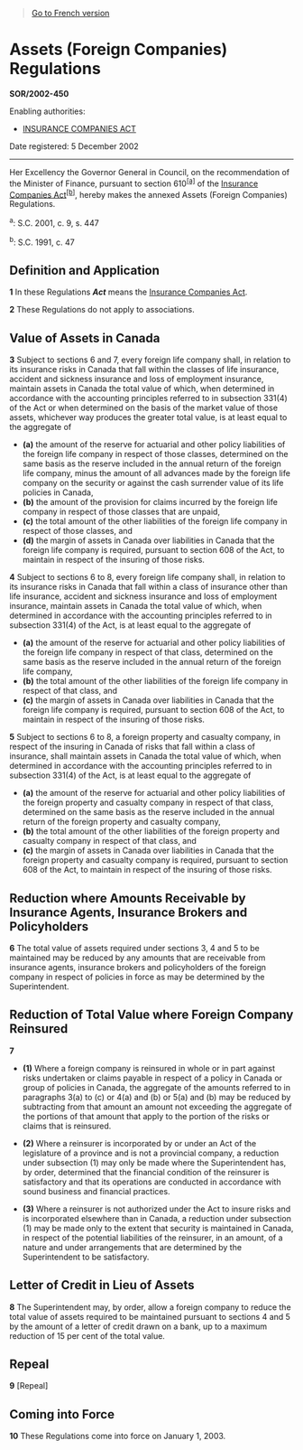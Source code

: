 > [Go to French version](/fr/Règlements/Décrets,%20ordonnances%20et%20règlements%20statutaires/2002/450.md)

# Assets (Foreign Companies) Regulations

**SOR/2002-450**

Enabling authorities: 
- [INSURANCE COMPANIES ACT](/en/Acts/Statutes%20of%20Canada/1991/c.%2047.md)

Date registered: 5 December 2002

----------

Her Excellency the Governor General in Council, on the recommendation of the Minister of Finance, pursuant to section 610<sup><a href='#footnotea_e'>[a]</a></sup> of the [Insurance Companies Act](/en/Acts/Statutes%20of%20Canada/1991/c.%2047.md)<sup><a href='#footnoteb_e'>[b]</a></sup>, hereby makes the annexed Assets (Foreign Companies) Regulations.

<a name='footnotea_e'><sup>a</sup></a>: S.C. 2001, c. 9, s. 447<br />

<a name='footnoteb_e'><sup>b</sup></a>: S.C. 1991, c. 47<br />




## Definition and Application


**1** In these Regulations ***Act*** means the [Insurance Companies Act](/en/Acts/Statutes%20of%20Canada/1991/c.%2047.md).



**2** These Regulations do not apply to associations.




## Value of Assets in Canada


**3** Subject to sections 6 and 7, every foreign life company shall, in relation to its insurance risks in Canada that fall within the classes of life insurance, accident and sickness insurance and loss of employment insurance, maintain assets in Canada the total value of which, when determined in accordance with the accounting principles referred to in subsection 331(4) of the Act or when determined on the basis of the market value of those assets, whichever way produces the greater total value, is at least equal to the aggregate of
- **(a)** the amount of the reserve for actuarial and other policy liabilities of the foreign life company in respect of those classes, determined on the same basis as the reserve included in the annual return of the foreign life company, minus the amount of all advances made by the foreign life company on the security or against the cash surrender value of its life policies in Canada,
- **(b)** the amount of the provision for claims incurred by the foreign life company in respect of those classes that are unpaid,
- **(c)** the total amount of the other liabilities of the foreign life company in respect of those classes, and
- **(d)** the margin of assets in Canada over liabilities in Canada that the foreign life company is required, pursuant to section 608 of the Act, to maintain in respect of the insuring of those risks.



**4** Subject to sections 6 to 8, every foreign life company shall, in relation to its insurance risks in Canada that fall within a class of insurance other than life insurance, accident and sickness insurance and loss of employment insurance, maintain assets in Canada the total value of which, when determined in accordance with the accounting principles referred to in subsection 331(4) of the Act, is at least equal to the aggregate of
- **(a)** the amount of the reserve for actuarial and other policy liabilities of the foreign life company in respect of that class, determined on the same basis as the reserve included in the annual return of the foreign life company,
- **(b)** the total amount of the other liabilities of the foreign life company in respect of that class, and
- **(c)** the margin of assets in Canada over liabilities in Canada that the foreign life company is required, pursuant to section 608 of the Act, to maintain in respect of the insuring of those risks.



**5** Subject to sections 6 to 8, a foreign property and casualty company, in respect of the insuring in Canada of risks that fall within a class of insurance, shall maintain assets in Canada the total value of which, when determined in accordance with the accounting principles referred to in subsection 331(4) of the Act, is at least equal to the aggregate of
- **(a)** the amount of the reserve for actuarial and other policy liabilities of the foreign property and casualty company in respect of that class, determined on the same basis as the reserve included in the annual return of the foreign property and casualty company,
- **(b)** the total amount of the other liabilities of the foreign property and casualty company in respect of that class, and
- **(c)** the margin of assets in Canada over liabilities in Canada that the foreign property and casualty company is required, pursuant to section 608 of the Act, to maintain in respect of the insuring of those risks.




## Reduction where Amounts Receivable by Insurance Agents, Insurance Brokers and Policyholders


**6** The total value of assets required under sections 3, 4 and 5 to be maintained may be reduced by any amounts that are receivable from insurance agents, insurance brokers and policyholders of the foreign company in respect of policies in force as may be determined by the Superintendent.




## Reduction of Total Value where Foreign Company Reinsured


**7** 

- **(1)** Where a foreign company is reinsured in whole or in part against risks undertaken or claims payable in respect of a policy in Canada or group of policies in Canada, the aggregate of the amounts referred to in paragraphs 3(a) to (c) or 4(a) and (b) or 5(a) and (b) may be reduced by subtracting from that amount an amount not exceeding the aggregate of the portions of that amount that apply to the portion of the risks or claims that is reinsured.

- **(2)** Where a reinsurer is incorporated by or under an Act of the legislature of a province and is not a provincial company, a reduction under subsection (1) may only be made where the Superintendent has, by order, determined that the financial condition of the reinsurer is satisfactory and that its operations are conducted in accordance with sound business and financial practices.

- **(3)** Where a reinsurer is not authorized under the Act to insure risks and is incorporated elsewhere than in Canada, a reduction under subsection (1) may be made only to the extent that security is maintained in Canada, in respect of the potential liabilities of the reinsurer, in an amount, of a nature and under arrangements that are determined by the Superintendent to be satisfactory.




## Letter of Credit in Lieu of Assets


**8** The Superintendent may, by order, allow a foreign company to reduce the total value of assets required to be maintained pursuant to sections 4 and 5 by the amount of a letter of credit drawn on a bank, up to a maximum reduction of 15 per cent of the total value.




## Repeal


**9** [Repeal]




## Coming into Force


**10** These Regulations come into force on January 1, 2003.


